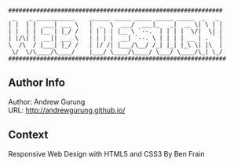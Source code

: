 ```
#############################################################
 _    _ ___________    ______ _____ _____ _____ _____  _   _
| |  | |  ___| ___ \   |  _  \  ___/  ___|_   _|  __ \| \ | |
| |  | | |__ | |_/ /   | | | | |__ \ `--.  | | | |  \/|  \| |
| |/\| |  __|| ___ \   | | | |  __| `--. \ | | | | __ | . ` |
\  /\  / |___| |_/ /   | |/ /| |___/\__/ /_| |_| |_\ \| |\  |
 \/  \/\____/\____/    |___/ \____/\____/ \___/ \____/\_| \_/
##############################################################
```

Author Info
-----------
Author: Andrew Gurung <br>
URL: http://andrewgurung.github.io/

Context
-------
Responsive Web Design with HTML5 and CSS3
By Ben Frain
